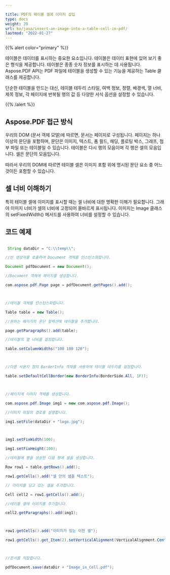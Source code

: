 ```yaml
---

title: PDF의 테이블 셀에 이미지 삽입
type: docs
weight: 20
url: ko/java/insert-an-image-into-a-table-cell-in-pdf/
lastmod: "2022-01-27"
---
```


{{% alert color="primary" %}}

테이블은 데이터를 표시하는 중요한 요소입니다. 테이블은 데이터 표현에 있어 보기 좋은 형식을 제공합니다. 테이블은 종종 숫자 정보를 표시하는 데 사용됩니다. Aspose.PDF API는 PDF 파일에 테이블을 생성할 수 있는 기능을 제공하는 Table 클래스를 제공합니다.

단순한 테이블을 만드는 대신, 테이블 테두리 스타일, 여백 정보, 정렬, 배경색, 열 너비, 제목 정보, 각 페이지에 반복될 행의 값 등 다양한 서식 옵션을 설정할 수 있습니다.

{{% /alert %}}

## Aspose.PDF 접근 방식

우리의 DOM (문서 객체 모델)에 따르면, 문서는 페이지로 구성됩니다.
 페이지는 하나 이상의 문단을 포함하며, 문단은 이미지, 텍스트, 폼 필드, 헤딩, 플로팅 박스, 그래프, 첨부 파일 또는 테이블일 수 있습니다. 테이블은 다시 행의 모음이며 각 행은 셀의 모음입니다. 셀은 문단의 모음입니다.

따라서 우리의 DOM에 따르면 테이블 셀은 이미지 포함 위에 명시된 문단 요소 중 어느 것이든 포함할 수 있습니다.

## 셀 너비 이해하기

특히 테이블 셀에 이미지를 표시할 때는 셀 너비에 대한 명확한 이해가 필요합니다. 그래야 이미지 너비가 셀의 너비에 고정되어 올바르게 표시됩니다. 이미지는 Image 클래스의 setFixedWidth() 메서드를 사용하여 너비를 설정할 수 있습니다.

## 코드 예제

```java

 String dataDir = "C:\\temp\\";

//빈 생성자를 호출하여 Document 객체를 인스턴스화합니다.

Document pdfDocument = new Document();

//Document 객체에 페이지를 생성합니다.

com.aspose.pdf.Page page = pdfDocument.getPages().add();



//테이블 객체를 인스턴스화합니다.

Table table = new Table();

//원하는 페이지의 문단 컬렉션에 테이블을 추가합니다.

page.getParagraphs().add(table);

//테이블의 열 너비를 설정합니다.

table.setColumnWidths("100 100 120");



//다른 사용자 정의 BorderInfo 객체를 사용하여 테이블 테두리를 설정합니다.

table.setDefaultCellBorder(new BorderInfo(BorderSide.All, 1F));



//페이지에 이미지 객체를 생성합니다.

com.aspose.pdf.Image img1 = new com.aspose.pdf.Image();

//이미지 파일의 경로를 설정합니다.

img1.setFile(dataDir + "logo.jpg");



img1.setFixWidth(100);

img1.setFixHeight(100);

//테이블에 행을 생성한 다음 행에 셀을 생성합니다.

Row row1 = table.getRows().add();

row1.getCells().add("셀 안의 샘플 텍스트");

// 이미지를 담고 있는 셀을 추가합니다.

Cell cell2 = row1.getCells().add();

//테이블 셀에 이미지를 추가합니다.

cell2.getParagraphs().add(img1);



row1.getCells().add("이미지가 있는 이전 셀");

row1.getCells().get_Item(2).setVerticalAlignment(VerticalAlignment.Center);



//문서를 저장합니다.

pdfDocument.save(dataDir + "Image_in_Cell.pdf");    

```